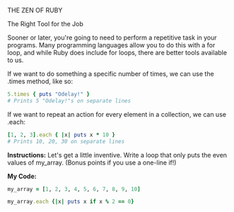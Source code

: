 THE ZEN OF RUBY

The Right Tool for the Job

Sooner or later, you're going to need to perform a repetitive task in your programs. Many programming languages allow you to do this with a for loop, and while Ruby does include for loops, there are better tools available to us.

If we want to do something a specific number of times, we can use the .times method, like so:
```ruby
5.times { puts "Odelay!" }
# Prints 5 "Odelay!"s on separate lines
```
If we want to repeat an action for every element in a collection, we can use .each:
```ruby
[1, 2, 3].each { |x| puts x * 10 }
# Prints 10, 20, 30 on separate lines
```
**Instructions:**
Let's get a little inventive. Write a loop that only puts the even values of my_array. (Bonus points if you use a one-line if!)

**My Code:**
```ruby
my_array = [1, 2, 3, 4, 5, 6, 7, 8, 9, 10]

my_array.each {|x| puts x if x % 2 == 0}
```
